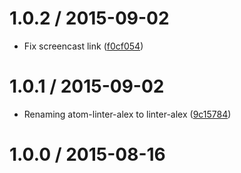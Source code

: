 <!--remark setext-->

<!--lint disable no-multiple-toplevel-headings-->

1.0.2 / 2015-09-02
==================

*   Fix screencast link ([f0cf054](https://github.com/wooorm/atom-linter-alex/commit/f0cf054))

1.0.1 / 2015-09-02
==================

*   Renaming atom-linter-alex to linter-alex ([9c15784](https://github.com/wooorm/atom-linter-alex/commit/9c15784))

1.0.0 / 2015-08-16
==================
